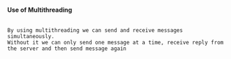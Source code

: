 #### Use of Multithreading
```

By using multithreading we can send and receive messages simultaneously.
Without it we can only send one message at a time, receive reply from the server and then send message again

```
